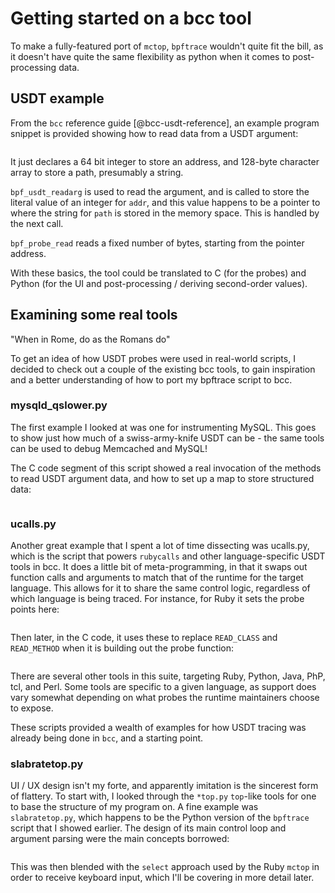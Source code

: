 # Getting started on a bcc tool

To make a fully-featured port of `mctop`, `bpftrace` wouldn't quite fit the
bill, as it doesn't have quite the same flexibility as python when it comes to
post-processing data.

## USDT example

From the `bcc` reference guide [@bcc-usdt-reference], an example program
snippet is provided showing how to read data from a USDT argument:

```{.c include=src/bcc/docs/reference_guide.md startLine=235 endLine=242}
```

It just declares a 64 bit integer to store an address, and 128-byte character
array to store a path, presumably a string.

`bpf_usdt_readarg` is used to read the argument, and is called to store the
literal value of an integer for `addr`, and this value happens to be a pointer
to where the string for `path` is stored in the memory space. This is handled
by the next call.

`bpf_probe_read` reads a fixed number of bytes, starting from the pointer
address.

With these basics, the tool could be translated to C (for the probes) and
Python (for the UI and post-processing / deriving second-order values).

## Examining some real tools

"When in Rome, do as the Romans do"

To get an idea of how USDT probes were used in real-world scripts, I decided to
check out a couple of the existing bcc tools, to gain inspiration and a better
understanding of how to port my bpftrace script to bcc.

### mysqld_qslower.py

The first example I looked at was one for instrumenting MySQL. This goes to
show just how much of a swiss-army-knife USDT can be - the same tools can be
used to debug Memcached and MySQL!

The C code segment of this script showed a real invocation of the methods to
read USDT argument data, and how to set up a map to store structured data:

```{.c include=src/bcc/tools/mysqld_qslower.py startLine=44 endLine=68}
```
### ucalls.py

Another great example that I spent a lot of time dissecting was ucalls.py,
which is the script that powers `rubycalls` and other language-specific USDT
tools in bcc. It does a little bit of meta-programming, in that it swaps out
function calls and arguments to match that of the runtime for the target
language. This allows for it to share the same control logic, regardless of
which language is being traced. For instance, for Ruby it sets the probe
points here:

```{.python include=src/bcc/tools/lib/ucalls.py startLine=91 endLine=96}
```

Then later, in the C code, it uses these to replace `READ_CLASS` and
`READ_METHOD` when it is building out the probe function:


```{.c include=src/bcc/tools/lib/ucalls.py startLine=151 endLine=163}
```

There are several other tools in this suite, targeting Ruby, Python, Java, PhP,
 tcl, and Perl. Some tools are specific to a given language, as support does
vary somewhat depending on what probes the runtime maintainers choose to
expose.

These scripts provided a wealth of examples for how USDT tracing was already
being done in `bcc`, and a starting point.

### slabratetop.py

UI / UX design isn't my forte, and apparently imitation is the sincerest form
of flattery. To start with, I looked through the `*top.py` `top`-like tools for
one to base the structure of my program on. A fine example was
`slabratetop.py`, which happens to be the Python version of the `bpftrace`
script that I showed earlier. The design of its main control loop and argument
parsing were the main concepts borrowed:

```{.python include=src/bcc/tools/slabratetop.py startLine=112 endLine=143}
```

This was then blended with the `select` approach used by the Ruby `mctop` in
order to receive keyboard input, which I'll be covering in more detail later.

